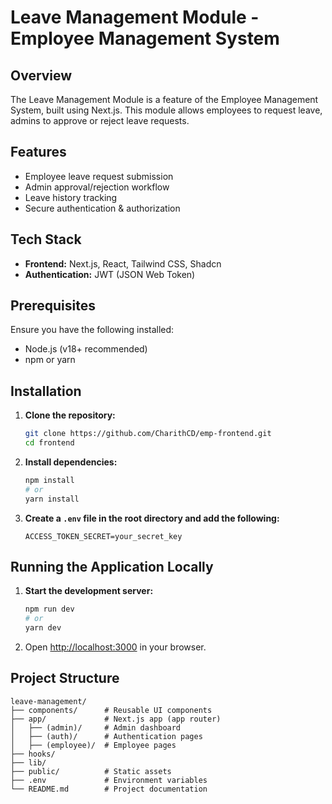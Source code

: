 # Leave Management Module - Employee Management System

## Overview
The Leave Management Module is a feature of the Employee Management System, built using Next.js. This module allows employees to request leave, admins to approve or reject leave requests.

## Features
- Employee leave request submission
- Admin approval/rejection workflow
- Leave history tracking
- Secure authentication & authorization

## Tech Stack
- **Frontend:** Next.js, React, Tailwind CSS, Shadcn
- **Authentication:** JWT (JSON Web Token)

## Prerequisites
Ensure you have the following installed:
- Node.js (v18+ recommended)
- npm or yarn

## Installation

1. **Clone the repository:**
   ```sh
   git clone https://github.com/CharithCD/emp-frontend.git
   cd frontend
   ```

2. **Install dependencies:**
   ```sh
   npm install
   # or
   yarn install
   ```

3. **Create a `.env` file in the root directory and add the following:**
   ```env
   ACCESS_TOKEN_SECRET=your_secret_key
   ```

## Running the Application Locally

1. **Start the development server:**
   ```sh
   npm run dev
   # or
   yarn dev
   ```

2. Open [http://localhost:3000](http://localhost:3000) in your browser.



## Project Structure
```
leave-management/
├── components/      # Reusable UI components
├── app/             # Next.js app (app router)
│   ├── (admin)/     # Admin dashboard
│   ├── (auth)/      # Authentication pages
│   ├── (employee)/  # Employee pages
├── hooks/         
├── lib/          
├── public/          # Static assets
├── .env             # Environment variables
└── README.md        # Project documentation
```

